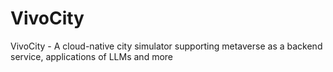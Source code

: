 # VivoCity
VivoCity - A cloud-native city simulator supporting metaverse as a backend service, applications of LLMs and more
